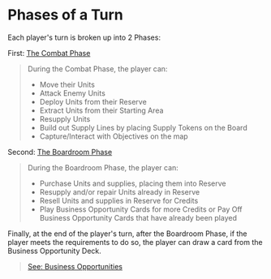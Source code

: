 # Phases of a Turn

Each player's turn is broken up into 2 Phases:

First: [The Combat Phase](./CombatPhase/CombatPhase.md)
> During the Combat Phase, the player can:
> - Move their Units
> - Attack Enemy Units
> - Deploy Units from their Reserve
> - Extract Units from their Starting Area
> - Resupply Units
> - Build out Supply Lines by placing Supply Tokens on the Board
> - Capture/Interact with Objectives on the map

Second: [The Boardroom Phase](./BoardroomPhase/BoardroomPhase.md)
> During the Boardroom Phase, the player can:
> - Purchase Units and supplies, placing them into Reserve
> - Resupply and/or repair Units already in Reserve
> - Resell Units and supplies in Reserve for Credits
> - Play Business Opportunity Cards for more Credits or Pay Off Business Opportunity Cards that have already been played

Finally, at the end of the player's turn, after the Boardroom Phase, if the player meets the requirements to do so, the player can draw a card from the Business Opportunity Deck.

> [See: Business Opportunities](./BusinessOpportunities.md)

